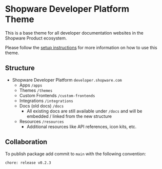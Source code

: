 # Shopware Developer Platform Theme

This is a base theme for all developer documentation websites in the Shopware Product ecosystem.

Please follow the [setup instructions](./SETUP.md) for more information on how to use this theme.

## Structure

- Shopware Developer Platform `developer.shopware.com`
  - Apps `/apps`
  - Themes `/themes`
  - Custom Frontends `/custom-frontends`
  - Integrations `/integrations`
  - Docs (old docs) `/docs`
    - All existing docs are still available under `/docs` and will be embedded / linked from the new structure
  - Resources `/resources`
    - Additional resources like API references, icon kits, etc.

## Collaboration

To publish package add commit to `main` with the following convention:

```
chore: release v0.2.3
```
